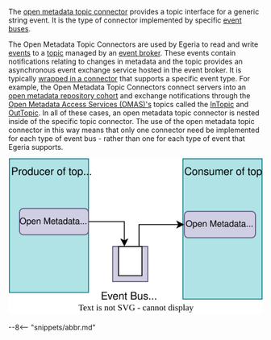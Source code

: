 <!-- SPDX-License-Identifier: CC-BY-4.0 -->
<!-- Copyright Contributors to the Egeria project. -->


The [open metadata topic connector](/concepts/open-metadata-topic-connector) provides a topic interface for a generic string event.  It is the type of connector implemented by specific [event buses](/concepts/event-bus).

The Open Metadata Topic Connectors are used by Egeria to read and write [events](/concepts/basic-concepts/#event) to a [topic](/concepts/basic-concepts/#topic) managed by an [event broker](/concepts/basic-concepts/#event-broker).  These events contain notifications relating to changes in metadata and the topic provides an asynchronous event exchange service hosted in the event broker.  It is typically [wrapped in a connector](/concepts/connection/#virtual-connections) that supports a specific event type.  For example, the Open Metadata Topic Connectors connect servers into an [open metadata repository cohort](/concepts/cohort-member) and exchange notifications through the [Open Metadata Access Services (OMAS)'s](/services/omas) topics called the [InTopic](/concepts/in-topic) and [OutTopic](/concepts/out-topic).  In all of these cases, an open metadata topic connector is nested inside of the specific topic connector.  The use of the open metadata topic connector in this way means that only one connector need be implemented for each type of event bus - rather than one for each type of event that Egeria supports.

![Open Metadata Topic Connector](/connectors/resource/open-metadata-topic-connector.svg)


--8<-- "snippets/abbr.md"
